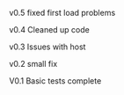 v0.5
fixed first load problems

v0.4
Cleaned up code

v0.3
Issues with host

v0.2
small fix

V0.1
Basic tests complete